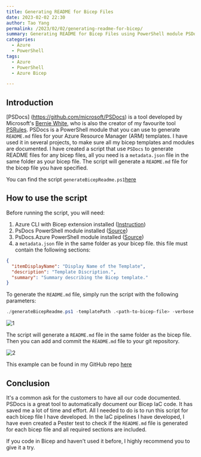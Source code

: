 ```yaml
---
title: Generating README for Bicep Files
date: 2023-02-02 22:30
author: Tao Yang
permalink: /2023/02/02/generating-readme-for-bicep/
summary: Generating README for Bicep Files using PowerShell module PSDocs
categories:
  - Azure
  - PowerShell
tags:
  - Azure
  - PowerShell
  - Azure Bicep

---
```


## Introduction

[PSDocs] (https://github.com/microsoft/PSDocs) is a tool developed by Microsoft's [Bernie White](https://github.com/BernieWhite), who is also the creator of my favourite tool [PSRules](https://github.com/microsoft/PSRule). PSDocs is a PowerShell module that you can use to generate `README.md` files for your Azure Resource Manager (ARM) templates. I have used it in several projects, to make sure all my bicep templates and modules are documented. I have created a script that use `PSDocs` to generate README files for any bicep files, all you need is a `metadata.json` file in the same folder as your bicep file. The script will generate a `README.md` file for the bicep file you have specified.

You can find the script `generateBicepReadme.ps1`[here](https://github.com/tyconsulting/BlogPosts/blob/master/Scripts/psDocs/generateBicepReadme.ps1)

## How to use the script

Before running the script, you will need:

1. Azure CLI with Bicep extension installed ([Instruction](https://learn.microsoft.com/en-us/cli/azure/bicep?view=azure-cli-latest#az-bicep-install))
2. PsDocs PowerShell module installed ([Source](https://www.powershellgallery.com/packages/PSDocs/0.9.0))
3. PsDocs.Azure PowerShell module installed ([Source](https://www.powershellgallery.com/packages/PSDocs.Azure/0.3.0))
4. a `metadata.json` file in the same folder as your bicep file. this file must contain the following sections:

```json
{
  "itemDisplayName": "Display Name of the Template",
  "description": "Template Discription.",
  "summary": "Summary describing the Bicep template."
}
```

To generate the `README.md` file, simply run the script with the following parameters:

```PowerShell
./generateBicepReadme.ps1 -templatePath .<path-to-bicep-file> -verbose

```

![1](../../../../assets/images/2023/02/psdocs-01.jpg)

The script will generate a `README.md` file in the same folder as the bicep file. Then you can add and commit the `README.md` file to your git repository.

![2](../../../../assets/images/2023/02/psdocs-02.jpg)

This example can be found in my GitHub repo [here](https://github.com/tyconsulting/BlogPosts/tree/master/Azure-Bicep/vnet-isolated-cloud-shell)

## Conclusion

It's a common ask for the customers to have all our code documented. PSDocs is a great tool to automatically document our Bicep IaC code. It has saved me a lot of time and effort. All I needed to do is to run this script for each bicep file I have developed. In the IaC pipelines I have developed, I have even created a Pester test to check if the `README.md` file is generated for each bicep file and all required sections are included.

If you code in Bicep and haven't used it before, I highly recommend you to give it a try.
